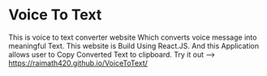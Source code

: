 # Voice To Text
This is voice to text converter website Which converts voice message into meaningful Text.
This website is Build Using React.JS.
And this Application allows user to Copy Converted Text to clipboard.
Try it out --> https://raimath420.github.io/VoiceToText/
